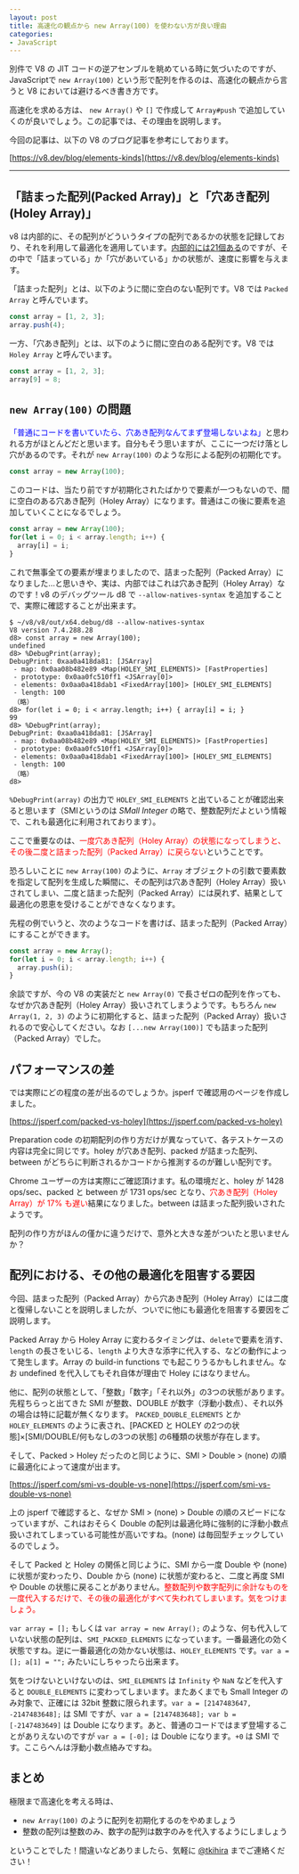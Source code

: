 ```yaml
---
layout: post
title: 高速化の観点から new Array(100) を使わない方が良い理由
categories:
- JavaScript
---
```


別件で V8 の JIT コードの逆アセンブルを眺めている時に気づいたのですが、JavaScriptで `new Array(100)` という形で配列を作るのは、高速化の観点から言うと V8 においては避けるべき書き方です。

高速化を求める方は、 `new Array()` や `[]` で作成して `Array#push` で追加していくのが良いでしょう。この記事では、その理由を説明します。



今回の記事は、以下の V8 のブログ記事を参考にしております。

[https://v8.dev/blog/elements-kinds](https://v8.dev/blog/elements-kinds)

----

## 「詰まった配列(Packed Array)」と「穴あき配列(Holey Array)」

v8 は内部的に、その配列がどういうタイプの配列であるかの状態を記録しており、それを利用して最適化を適用しています。[内部的には21個ある](https://cs.chromium.org/chromium/src/v8/src/elements-kind.h?l=14&rcl=ec37390b2ba2b4051f46f153a8cc179ed4656f5d)のですが、その中で「詰まっている」か「穴があいている」かの状態が、速度に影響を与えます。

「詰まった配列」とは、以下のように間に空白のない配列です。V8 では `Packed Array` と呼んでいます。

```javascript
const array = [1, 2, 3];
array.push(4);
```

一方、「穴あき配列」とは、以下のように間に空白のある配列です。V8 では `Holey Array` と呼んでいます。

```javascript
const array = [1, 2, 3];
array[9] = 8;
```

## `new Array(100)` の問題

<span style="color:blue">「普通にコードを書いていたら、穴あき配列なんてまず登場しないよね」</span>と思われる方がほとんどだと思います。自分もそう思いますが、ここに一つだけ落とし穴があるのです。それが `new Array(100)` のような形による配列の初期化です。

```javascript
const array = new Array(100);
```

このコードは、当たり前ですが初期化されたばかりで要素が一つもないので、間に空白のある穴あき配列（Holey Array）になります。普通はこの後に要素を追加していくことになるでしょう。

```javascript
const array = new Array(100);
for(let i = 0; i < array.length; i++) {
  array[i] = i;
}
```

これで無事全ての要素が埋まりましたので、詰まった配列（Packed Array）になりました…と思いきや、実は、内部ではこれは穴あき配列（Holey Array）なのです！v8 のデバッグツール d8 で `--allow-natives-syntax` を追加することで、実際に確認することが出来ます。

```
$ ~/v8/v8/out/x64.debug/d8 --allow-natives-syntax
V8 version 7.4.288.28
d8> const array = new Array(100);
undefined
d8> %DebugPrint(array);
DebugPrint: 0xaa0a418da81: [JSArray]
 - map: 0x0aa08b482e89 <Map(HOLEY_SMI_ELEMENTS)> [FastProperties]
 - prototype: 0x0aa0fc510ff1 <JSArray[0]>
 - elements: 0x0aa0a418dab1 <FixedArray[100]> [HOLEY_SMI_ELEMENTS]
 - length: 100
 （略）
d8> for(let i = 0; i < array.length; i++) { array[i] = i; }
99
d8> %DebugPrint(array);
DebugPrint: 0xaa0a418da81: [JSArray]
 - map: 0x0aa08b482e89 <Map(HOLEY_SMI_ELEMENTS)> [FastProperties]
 - prototype: 0x0aa0fc510ff1 <JSArray[0]>
 - elements: 0x0aa0a418dab1 <FixedArray[100]> [HOLEY_SMI_ELEMENTS]
 - length: 100
 （略）
d8>
```

`%DebugPrint(array)` の出力で `HOLEY_SMI_ELEMENTS` と出ていることが確認出来ると思います（SMIというのは *SMall Integer* の略で、整数配列だよという情報で、これも最適化に利用されております）。

ここで重要なのは、<span style="color:red">一度穴あき配列（Holey Array）の状態になってしまうと、その後二度と詰まった配列（Packed Array）に戻らない</span>ということです。

恐ろしいことに `new Array(100)` のように、`Array` オブジェクトの引数で要素数を指定して配列を生成した瞬間に、その配列は穴あき配列（Holey Array）扱いされてしまい、二度と詰まった配列（Packed Array）には戻れず、結果として最適化の恩恵を受けることができなくなります。

先程の例でいうと、次のようなコードを書けば、詰まった配列（Packed Array）にすることができます。

```javascript
const array = new Array();
for(let i = 0; i < array.length; i++) {
  array.push(i);
}
```

余談ですが、今の V8 の実装だと `new Array(0)` で長さゼロの配列を作っても、なぜか穴あき配列（Holey Array）扱いされてしまうようです。もちろん `new Array(1, 2, 3)` のように初期化すると、詰まった配列（Packed Array）扱いされるので安心してください。なお `[...new Array(100)]` でも詰まった配列（Packed Array）でした。

## パフォーマンスの差

では実際にどの程度の差が出るのでしょうか。jsperf で確認用のページを作成しました。

[https://jsperf.com/packed-vs-holey](https://jsperf.com/packed-vs-holey)

Preparation code の初期配列の作り方だけが異なっていて、各テストケースの内容は完全に同じです。holey が穴あき配列、packed が詰まった配列、between がどちらに判断されるかコードから推測するのが難しい配列です。

Chrome ユーザーの方は実際にご確認頂けます。私の環境だと、holey が 1428 ops/sec、packed と between が 1731 ops/sec となり、<span style="color:red">穴あき配列（Holey Array）が 17% も遅い</span>結果になりました。between は詰まった配列扱いされたようです。

配列の作り方がほんの僅かに違うだけで、意外と大きな差がついたと思いませんか？

## 配列における、その他の最適化を阻害する要因

今回、詰まった配列（Packed Array）から穴あき配列（Holey Array）には二度と復帰しないことを説明しましたが、ついでに他にも最適化を阻害する要因をご説明します。

Packed Array から Holey Array に変わるタイミングは、`delete`で要素を消す、`length` の長さをいじる、`length` より大きな添字に代入する、などの動作によって発生します。Array の build-in functions でも起こりうるかもしれません。なお undefined を代入してもそれ自体が理由で Holey にはなりません。

他に、配列の状態として、「整数」「数字」「それ以外」の3つの状態があります。先程ちらっと出てきた SMI が整数、DOUBLE が数字（浮動小数点）、それ以外の場合は特に記載が無くなります。 `PACKED_DOUBLE_ELEMENTS` とか `HOLEY_ELEMENTS` のように表され、[PACKED と HOLEY の2つの状態]×[SMI/DOUBLE/何もなしの3つの状態] の6種類の状態が存在します。

そして、Packed > Holey だったのと同じように、SMI > Double > (none) の順に最適化によって速度が出ます。

[https://jsperf.com/smi-vs-double-vs-none](https://jsperf.com/smi-vs-double-vs-none)

上の jsperf で確認すると、なぜか SMI > (none) > Double の順のスピードになっていますが、これはおそらく Double の配列は最適化時に強制的に浮動小数点扱いされてしまっている可能性が高いですね。(none) は毎回型チェックしているのでしょう。

そして Packed と Holey の関係と同じように、SMI から一度 Double や (none) に状態が変わったり、Double から (none) に状態が変わると、二度と再度 SMI や Double の状態に戻ることがありません。<span style="color:red">整数配列や数字配列に余計なものを一度代入するだけで、その後の最適化がすべて失われてしまいます<span>。気をつけましょう。

`var array = [];` もしくは `var array = new Array();` のような、何も代入していない状態の配列は、`SMI_PACKED_ELEMENTS` になっています。一番最適化の効く状態ですね。逆に一番最適化の効かない状態は、`HOLEY_ELEMENTS` です。`var a = []; a[1] = "";` みたいにしちゃったら出来ます。

気をつけないといけないのは、`SMI_ELEMENTS` は `Infinity` や `NaN` などを代入すると `DOUBLE_ELEMENTS` に変わってしまいます。またあくまでも Small Integer のみ対象で、正確には 32bit 整数に限られます。`var a = [2147483647, -2147483648];` は SMI ですが、`var a = [2147483648]; var b = [-2147483649]` は Double になります。あと、普通のコードではまず登場することがありえないのですが `var a = [-0];` は Double になります。`+0` は SMI です。ここらへんは浮動小数点絡みですね。

## まとめ

極限まで高速化を考える時は、

* `new Array(100)` のように配列を初期化するのをやめましょう
* 整数の配列は整数のみ、数字の配列は数字のみを代入するようにしましょう

ということでした！間違いなどありましたら、気軽に [@tkihira](https://twitter.com/tkihira) までご連絡ください！





